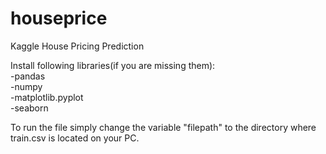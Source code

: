 # houseprice
Kaggle House Pricing Prediction

Install following libraries(if you are missing them):<br>
-pandas<br>
-numpy<br>
-matplotlib.pyplot<br>
-seaborn

To run the file simply change the variable "filepath" to the directory where train.csv is located on your PC.
